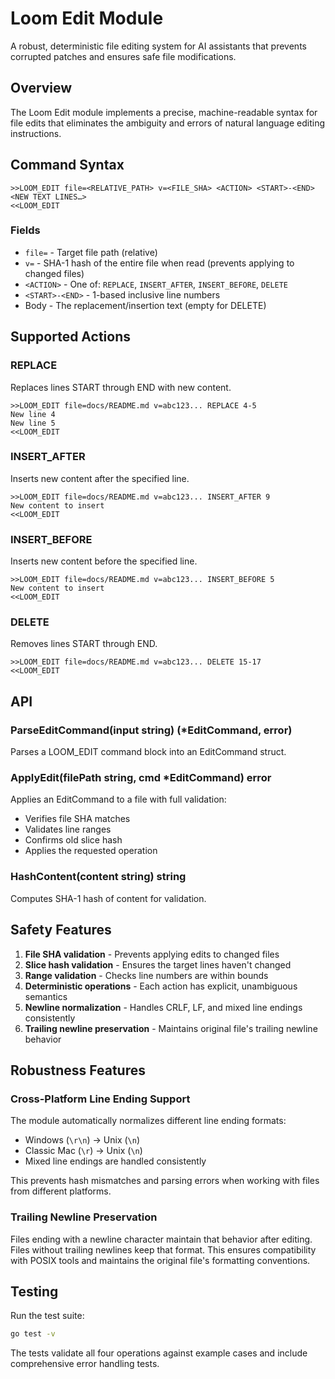 # Loom Edit Module

A robust, deterministic file editing system for AI assistants that prevents corrupted patches and ensures safe file modifications.

## Overview

The Loom Edit module implements a precise, machine-readable syntax for file edits that eliminates the ambiguity and errors of natural language editing instructions.

## Command Syntax

```
>>LOOM_EDIT file=<RELATIVE_PATH> v=<FILE_SHA> <ACTION> <START>-<END>
<NEW TEXT LINES…>
<<LOOM_EDIT
```

### Fields

- `file=` - Target file path (relative)
- `v=` - SHA-1 hash of the entire file when read (prevents applying to changed files)
- `<ACTION>` - One of: `REPLACE`, `INSERT_AFTER`, `INSERT_BEFORE`, `DELETE`
- `<START>-<END>` - 1-based inclusive line numbers
- Body - The replacement/insertion text (empty for DELETE)

## Supported Actions

### REPLACE
Replaces lines START through END with new content.
```
>>LOOM_EDIT file=docs/README.md v=abc123... REPLACE 4-5
New line 4
New line 5
<<LOOM_EDIT
```

### INSERT_AFTER
Inserts new content after the specified line.
```
>>LOOM_EDIT file=docs/README.md v=abc123... INSERT_AFTER 9
New content to insert
<<LOOM_EDIT
```

### INSERT_BEFORE
Inserts new content before the specified line.
```
>>LOOM_EDIT file=docs/README.md v=abc123... INSERT_BEFORE 5
New content to insert
<<LOOM_EDIT
```

### DELETE
Removes lines START through END.
```
>>LOOM_EDIT file=docs/README.md v=abc123... DELETE 15-17
<<LOOM_EDIT
```

## API

### ParseEditCommand(input string) (*EditCommand, error)
Parses a LOOM_EDIT command block into an EditCommand struct.

### ApplyEdit(filePath string, cmd *EditCommand) error
Applies an EditCommand to a file with full validation:
- Verifies file SHA matches
- Validates line ranges
- Confirms old slice hash
- Applies the requested operation

### HashContent(content string) string
Computes SHA-1 hash of content for validation.

## Safety Features

1. **File SHA validation** - Prevents applying edits to changed files
2. **Slice hash validation** - Ensures the target lines haven't changed
3. **Range validation** - Checks line numbers are within bounds
4. **Deterministic operations** - Each action has explicit, unambiguous semantics
5. **Newline normalization** - Handles CRLF, LF, and mixed line endings consistently
6. **Trailing newline preservation** - Maintains original file's trailing newline behavior

## Robustness Features

### Cross-Platform Line Ending Support
The module automatically normalizes different line ending formats:
- Windows (`\r\n`) → Unix (`\n`)
- Classic Mac (`\r`) → Unix (`\n`) 
- Mixed line endings are handled consistently

This prevents hash mismatches and parsing errors when working with files from different platforms.

### Trailing Newline Preservation
Files ending with a newline character maintain that behavior after editing. Files without trailing newlines keep that format. This ensures compatibility with POSIX tools and maintains the original file's formatting conventions.

## Testing

Run the test suite:
```bash
go test -v
```

The tests validate all four operations against example cases and include comprehensive error handling tests. 
